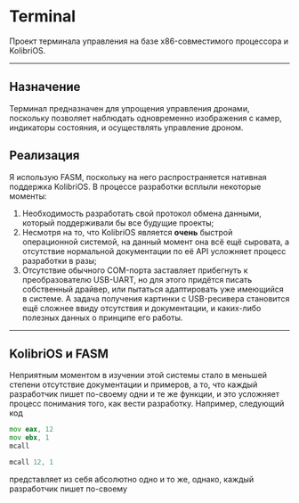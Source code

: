 # Terminal
Проект терминала управления на базе x86-совместимого процессора и KolibriOS.
***
## Назначение
Терминал предназначен для упрощения управления дронами, поскольку позволяет наблюдать одновременно изображения с камер, 
индикаторы состояния, и осуществлять управление дроном.
## Реализация
Я использую FASM, поскольку на него распространяется нативная поддержка KolibriOS. В процессе разработки всплыли некоторые моменты:
1. Необходимость разработать свой протокол обмена данными, который поддерживали бы все будущие проекты;
2. Несмотря на то, что KolibriOS является **очень** быстрой операционной системой, на данный момент она всё ещё сыровата, а
отсутствие нормальной документации по её API усложняет процесс разработки в разы;
3. Отсутствие обычного COM-порта заставляет прибегнуть к преобразователю USB-UART, но для этого придётся писать собственный драйвер, или
пытаться адаптировать уже имеющийся в системе. А задача получения картинки с USB-ресивера становится ещё сложнее ввиду отсутствия
и документации, и каких-либо полезных данных о принципе его работы.
***
## KolibriOS и FASM
Неприятным моментом в изучении этой системы стало в меньшей степени отсутствие документации и примеров, а то, что каждый разработчик
пишет по-своему одни и те же функции, и это усложняет процесс понимания того, как вести разработку. Например, следующий код
```asm
mov eax, 12
mov ebx, 1
mcall

mcall 12, 1
```
представляет из себя абсолютно одно и то же, однако, каждый разработчик пишет по-своему
